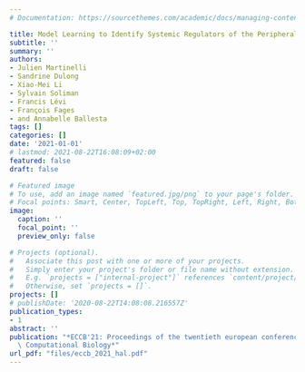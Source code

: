 ```yaml
---
# Documentation: https://sourcethemes.com/academic/docs/managing-content/

title: Model Learning to Identify Systemic Regulators of the Peripheral Circadian Clock
subtitle: ''
summary: ''
authors:
- Julien Martinelli
- Sandrine Dulong
- Xiao-Mei Li
- Sylvain Soliman
- Francis Lévi
- François Fages
- and Annabelle Ballesta
tags: []
categories: []
date: '2021-01-01'
# lastmod: 2021-08-22T16:08:09+02:00
featured: false
draft: false

# Featured image
# To use, add an image named `featured.jpg/png` to your page's folder.
# Focal points: Smart, Center, TopLeft, Top, TopRight, Left, Right, BottomLeft, Bottom, BottomRight.
image:
  caption: ''
  focal_point: ''
  preview_only: false

# Projects (optional).
#   Associate this post with one or more of your projects.
#   Simply enter your project's folder or file name without extension.
#   E.g. `projects = ["internal-project"]` references `content/project/deep-learning/index.md`.
#   Otherwise, set `projects = []`.
projects: []
# publishDate: '2020-08-22T14:08:08.216557Z'
publication_types:
- 1
abstract: ''
publication: "*ECCB'21: Proceedings of the twentieth european conference on\
  \ Computational Biology*"
url_pdf: "files/eccb_2021_hal.pdf"
---
```


